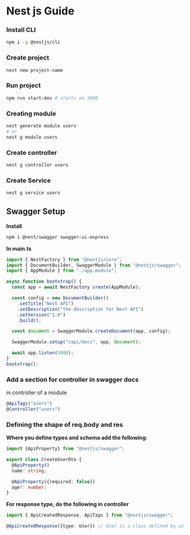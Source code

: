 # Nest js Guide

### Install CLI

```bash
npm i -g @nestjs/cli
```

### Create project

```bash
nest new project-name
```

### Run project

```bash
npm run start:dev # starts on 3000
```

### Creating module

```bash
nest generate module users
# or 
nest g module users
```

### Create controller

```bash
nest g controller users
```

### Create Service

```bash
nest g service users
```

## Swagger Setup

**Install**

```bash
npm i @nest/swagger swagger-ui-express
```

**In main.ts**

```typescript
import { NestFactory } from "@nestjs/core";
import { DocumentBuilder, SwaggerModule } from "@nestjs/swagger";
import { AppModule } from "./app.module";

async function bootstrap() {
  const app = await NestFactory.create(AppModule);

  const config = new DocumentBuilder()
    .setTitle("Nest API")
    .setDescription("the description for Nest API")
    .setVersion("1.0")
    .build();

  const document = SwaggerModule.createDocument(app, config);

  SwaggerModule.setup("/api/docs", app, document);

  await app.listen(3000);
}
bootstrap();
```

### Add a section for controller in swagger docs

in controller of a module

```typescript
@ApiTags("users")
@Controller("users")
```

### Defining the shape of req.body and res

**Where you define types and schema add the following:**

```typescript
import {ApiProperty} from "@nestjs/swagger";

export class CreateUserDto {
  @ApiProperty()
  name: string;

  @ApiProperty({required: false})
  age?: number;
}
```

**For response type, do the following in controller**

```typescript
import { ApiCreatedResponse, ApiTags } from "@nestjs/swagger";

@ApiCreatedResponse({type: User}) // User is a class defined by us
```
